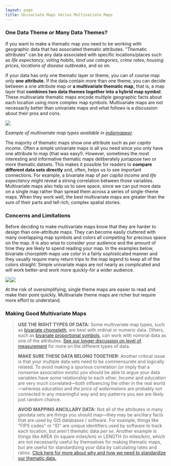 ```yaml
---
layout: page
title: Univariate Maps Versus Multivariate Maps
---
```


### One Data Theme or Many Data Themes?

If you want to make a thematic map you need to be working with geographic data that has associated thematic attributes. "Thematic attributes" can be any data associated with specific locations/places such as _life expectancy_, _voting habits_, _land use categories_, _crime rates_, _housing prices_, _locations of disease outbreaks_, and so on.

If your data has only one thematic layer or theme, you can of course map only **one attribute.** If the data contain more than one theme, you can decide between a one attribute map or **a multivariate thematic map,** that is, a map layer that **combines two data themes together into a hybrid map symbol**. These multivariate thematic maps encode multiple geographic facts about each location using more complex map symbols. Multivariate maps are not necessarily better than univariate maps and what follows is a discussion about their pros and cons.

![](../images/multiv_panel.jpg)

_Example of multivariate map types available in [indiemapper](http://indiemapper.com)._

The majority of thematic maps show one attribute such as _per capita income_. Often a simple univariate maps is all you need since you only have one attribute to map (that was easy!). However, sometimes the most interesting and informative thematic maps deliberately juxtapose two or more thematic datsets. This makes it possible for readers to **compare different data sets directly** and, often, helps us to see important connections. For example, a bivariate map of _per capita income_ and _life expectancy_ might reveal a strong correlation between those variables. Multivariate maps also help us to save space, since we can put more data on a single map rather than spread them across a series of single-theme maps. When they work well, the best multivariate maps are greater than the sum of their parts and tell rich, complex spatial stories.

### Concerns and Limitations

Before deciding to make multivariate maps know that they are harder to design than one-attribute maps. They can become easily cluttered with many overlapping map symbols and colors all competing for precious space on the map. It is also wise to consider your audience and the amount of time they are likely to spend reading your map. In the examples below, bivariate choropleth maps use color in a fairly sophisticated manner and they usually require many return trips to the map legend to keep all of the colors straight. Simple univariate maps are not nearly as complicated and will work better-and work more quickly-for a wider audience.

![](../images/bivariateLegend.jpg)![](../images/univariateLegend.jpg)

At the risk of oversimplifying, single theme maps are easier to read and make their point quickly. Multivariate theme maps are richer but require more effort to understand.

### Making Good Multivariate Maps

> **USE THE RIGHT TYPES OF DATA:** Some multivariate map types, such as [bivariate choropleth](../articles/bivariate_choropleth.html), are best with ordinal or numeric data. Others, such as [bivariate proportional symbols](../articles/bivariate_proportional), can work with nominal data as one of the attributes. [See our longer discussion on level of measurement](../articles/level_of_measurement.html) for more on the different types of data.
> 
> **MAKE SURE THESE DATA BELONG TOGETHER:** Another critical issue is that your multiple data sets need to be commensurate and logically related. To avoid making a spurious correlation (or imply that a nonsense association exists) you should be able to argue your data variables have some relationship to each other. _Income_ and _education_ are very much correlated—both influencing the other in the real world—whereas _education_ and _the price of watermelons_ are probably not connected in any meaningful way and any patterns you see are likely just random chance.
> 
> **AVOID MAPPING ANCILLARY DATA:** Not all of the attributes in many geodata sets are things you should map—they may be ancillary facts that are used by GIS databases / software. For example, things like "FIPS codes" or "ID" are unique identifiers used by software to track each location, but aren't thematic data _per se_. Another example is things like AREA (in square miles/km) or LENGTH (in miles/km), which are not necessarily useful by themselves for making thematic maps, but are useful for standardizing your data by calculating rates and ratios. [Click here for more about why and how we need to standardize our thematic data.](../articles/standardize.html)
